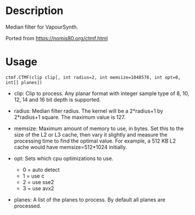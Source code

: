 Description
================

Median filter for VapourSynth.

Ported from https://nomis80.org/ctmf.html

Usage
=====

    ctmf.CTMF(clip clip[, int radius=2, int memsize=1048576, int opt=0, int[] planes])

* clip: Clip to process. Any planar format with integer sample type of 8, 10, 12, 14 and 16 bit depth is supported.

* radius: Median filter radius. The kernel will be a 2\*radius+1 by 2\*radius+1 square. The maximum value is 127.

* memsize: Maximum amount of memory to use, in bytes. Set this to the size of the L2 or L3 cache, then vary it slightly and measure the processing time to find the optimal value. For example, a 512 KB L2 cache would have memsize=512*1024 initially.

* opt: Sets which cpu optimizations to use.
  * 0 = auto detect
  * 1 = use c
  * 2 = use sse2
  * 3 = use avx2

* planes: A list of the planes to process. By default all planes are processed.
